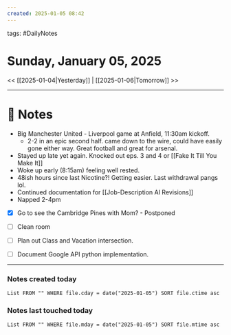 ```yaml
---
created: 2025-01-05 08:42
---
```

tags: #DailyNotes

# Sunday, January 05, 2025

<< [[2025-01-04|Yesterday]] | [[2025-01-06|Tomorrow]] >>

---
# 📝 Notes

- Big Manchester United - Liverpool game at Anfield, 11:30am kickoff.
	- 2-2 in an epic second half. came down to the wire, could have easily gone either way. Great football and great for arsenal.
- Stayed up late yet again. Knocked out eps. 3 and 4 or [[Fake It Till You Make It]]
- Woke up early (8:15am) feeling well rested. 
- 48ish hours since last Nicotine?! Getting easier. Last withdrawal pangs lol.
- Continued documentation for [[Job-Description AI Revisions]]
- Napped 2-4pm 
- [x] Go to see the Cambridge Pines with Mom? - Postponed
- [ ] Clean room
- [ ] Plan out Class and Vacation intersection.
- [ ] Document Google API python implementation.



---
### Notes created today
```dataview
List FROM "" WHERE file.cday = date("2025-01-05") SORT file.ctime asc
```

### Notes last touched today
```dataview
List FROM "" WHERE file.mday = date("2025-01-05") SORT file.mtime asc
```